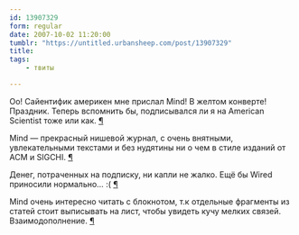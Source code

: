 ```yaml
---
id: 13907329
form: regular
date: 2007-10-02 11:20:00
tumblr: "https://untitled.urbansheep.com/post/13907329"
title:
tags:
    - твиты

---
```


<p>Оо! Сайентифик америкен мне прислал Mind! В желтом конверте! Праздник. Теперь вспомнить бы, подписывался ли я на American Scientist тоже или как. <a href="http://twitter.com/urbansheep/statuses/306632222">¶</a></p>

<p>Mind — прекрасный нишевой журнал, с очень внятными, увлекательными текстами и без нудятины ни о чем в стиле изданий от ACM и SIGCHI. <a href="http://twitter.com/urbansheep/statuses/312316072">¶</a></p>

<p>Денег, потраченных на подписку, ни капли не жалко. Ещё бы Wired приносили нормально&hellip; :( <a href="http://twitter.com/urbansheep/statuses/312325562">¶</a></p>

<p>Мind очень интересно читать с блокнотом, т.к  отдельные фрагменты из статей стоит выписывать на лист, чтобы увидеть кучу мелких связей. Взаимодополнение. <a href="http://twitter.com/urbansheep/statuses/312339502">¶</a></p>

